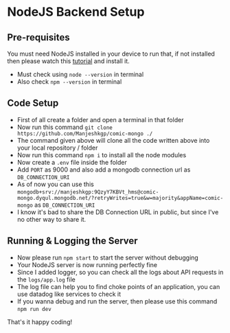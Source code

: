 # NodeJS Backend Setup
## Pre-requisites

You must need NodeJS installed in your device to run that, if not installed then please watch this [tutorial](https://youtu.be/06X51c6WHsQ?si=NzteDYSmQlGLlvvw) and install it.

- Must check using `node --version` in terminal
- Also check `npm --version` in terminal

## Code Setup

- First of all create a folder and open a terminal in that folder
- Now run this command `git clone https://github.com/Manjeshkgp/comic-mongo ./`
- The command given above will clone all the code written above into your local repository / folder
- Now run this command `npm i` to install all the node modules
- Now create a `.env` file inside the folder
- Add `PORT` as 9000 and also add a mongodb connection url as `DB_CONNECTION_URI`
- As of now you can use this `mongodb+srv://manjeshkgp:9QzyY7KBVt_hms@comic-mongo.dyqul.mongodb.net/?retryWrites=true&w=majority&appName=comic-mongo` as `DB_CONNECTION_URI`
- I know it's bad to share the DB Connection URL in public, but since I've no other way to share it.

## Running & Logging the Server

-  Now please run `npm start` to start the server without debugging
-  Your NodeJS server is now running perfectly fine
-  Since I added logger, so you can check all the logs about API requests in the `logs/app.log` file
-  The log file can help you to find choke points of an application, you can use datadog like services to check it
-  If you wanna debug and run the server, then please use this command `npm run dev`


That's it happy coding!
